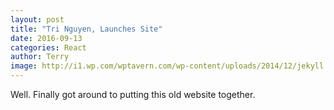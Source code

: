 ```yaml
---
layout: post
title: "Tri Nguyen, Launches Site"
date: 2016-09-13
categories: React
author: Terry
image: http://i1.wp.com/wptavern.com/wp-content/uploads/2014/12/jekyll.png
---
```


Well. Finally got around to putting this old website together.